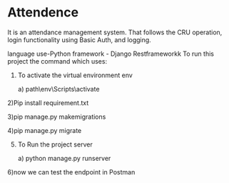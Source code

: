 # Attendence

It is an attendance management system. That follows the CRU operation, login functionality using Basic Auth, and logging.

language use-Python
framework - Django Restframeworkk
To run this project the command which uses:

1) To activate the virtual environment env
   
    a) path\env\Scripts\activate
   
2)Pip install requirement.txt

3)pip manage.py makemigrations

4)pip manage.py migrate

5) To Run the project server
   
   a) python manage.py runserver
   
6)now we can test the endpoint in Postman

   

